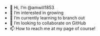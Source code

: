 - 👋 Hi, I’m @amwill1853
- 👀 I’m interested in growing
- 🌱 I’m currently learning to branch out
- 💞️ I’m looking to collaborate on GitHub
- 📫 How to reach me at my page of course!

<!---
amwill1853/amwill1853 is a ✨ special ✨ repository because its `README.md` (this file) appears on your GitHub profile.
You can click the Preview link to take a look at your changes.
--->
